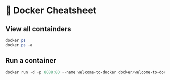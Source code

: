 # 🐳 Docker Cheatsheet

## View all containders
```powershell
docker ps
docker ps -a
```
## Run a container
```powershell
docker run -d -p 8088:80 --name welcome-to-docker docker/welcome-to-docker
```

